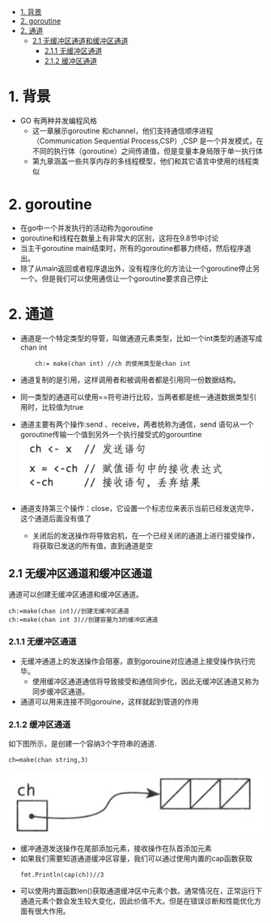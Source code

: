 <!-- TOC -->

- [1. 背景](#1-背景)
- [2. goroutine](#2-goroutine)
- [2. 通道](#2-通道)
    - [2.1 无缓冲区通道和缓冲区通道](#21-无缓冲区通道和缓冲区通道)
        - [2.1.1 无缓冲区通道](#211-无缓冲区通道)
        - [2.1.2 缓冲区通道](#212-缓冲区通道)

<!-- /TOC -->
# 1. 背景
* GO 有两种并发编程风格
    * 这一章展示goroutine 和channel，他们支持通信顺序进程（Communication Sequential Process,CSP）,CSP 是一个并发模式，在不同的执行体（goroutine）之间传递值，但是变量本身局限于单一执行体
    * 第九章涵盖一些共享内存的多线程模型，他们和其它语言中使用的线程类似

# 2. goroutine
* 在go中一个并发执行的活动称为goroutine
* goroutine和线程在数量上有非常大的区别，这将在9.8节中讨论
* 当主干goroutine main结束时，所有的goroutine都暴力终结，然后程序退出。
* 除了从main返回或者程序退出外，没有程序化的方法让一个goroutine停止另一个。但是我们可以使用通信让一个goroutine要求自己停止


# 2. 通道
* 通道是一个特定类型的导管，叫做通道元素类型，比如一个int类型的通道写成chan int
    ```
        ch:= make(chan int) //ch 的使用类型是chan int
    ```

* 通道复制的是引用，这样调用者和被调用者都是引用同一份数据结构。
* 同一类型的通道可以使用==符号进行比较，当两者都是统一通道数据类型引用时，比较值为true

* 通道主要有两个操作:send 、receive，两者统称为通信，send 语句从一个goroutine传输一个值到另外一个执行接受式的gorountine
![](./images/2019-12-19-16-46-40.png)

* 通道支持第三个操作：close，它设置一个标志位来表示当前已经发送完毕，这个通道后面没有值了
    * 关闭后的发送操作将导致宕机，在一个已经关闭的通道上进行接受操作，将获取已发送的所有值，直到通道是空

## 2.1 无缓冲区通道和缓冲区通道
通道可以创建无缓冲区通道和缓冲区通道。
```
ch:=make(chan int)//创建无缓冲区通道
ch:=make(chan int 3)//创建容量为3的缓冲区通道
```
### 2.1.1 无缓冲区通道
* 无缓冲通道上的发送操作会阻塞，直到gorouine对应通道上接受操作执行完毕。
    * 使用缓冲区通道通信将导致接受和通信同步化，因此无缓冲区通道又称为同步缓冲区通道。
* 通道可以用来连接不同gorouine，这样就起到管道的作用
    
### 2.1.2 缓冲区通道
如下图所示，是创建一个容纳3个字符串的通道.
```
ch=make(chan string,3)
```
![](./images/2020-02-04-15-43-26.png)

* 缓冲通道发送操作在尾部添加元素，接收操作在队首添加元素
* 如果我们需要知道通道缓冲区容量，我们可以通过使用内置的cap函数获取
    ```
    fmt.Println(cap(ch))//3
    ```
* 可以使用内置函数len()获取通道缓冲区中元素个数。通常情况在，正常运行下通道元素个数会发生较大变化，因此价值不大。但是在错误诊断和性能优化方面有很大作用。
